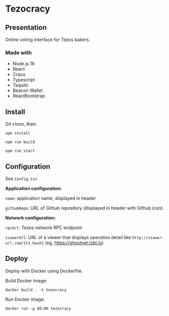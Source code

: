 # Tezocracy

## Presentation

Online voting interface for Tezos bakers.

### Made with

- Node.js 16
- React
- Craco
- Typescript
- Taquito
- Beacon Wallet
- ReactBootstrap

## Install

Git clone, then:

````
npm install
````

````
npm run build
````

```
npm run start
```

## Configuration

See `Config.tsx`

**Application configuration:**

`name`: application name, displayed in header

`githubRepo`: URL of Github repository (displayed in header with Github icon).


**Network configuration:**

`rpcUrl`: Tezos network RPC endpoint

`viewerUrl`: URL of a viewer that displays operation detail like `http://viewer-url.com/{tx_hash}` (eg. https://ghostnet.tzkt.io)

## Deploy

Deploy with Docker using Dockerfile.

Build Docker image:

```
docker build . -t tezocracy
```

Run Docker image:
```
docker run -p 80:80 tezocracy
```